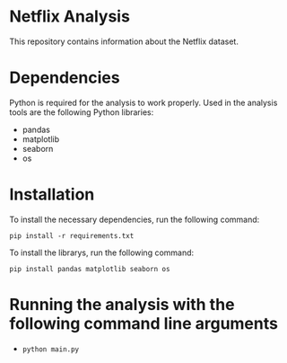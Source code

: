 # Netflix Analysis 

This repository contains information about the Netflix dataset.

# Dependencies
Python is required for the analysis to work properly.
Used in the analysis tools are the following Python libraries:
- pandas 
- matplotlib
- seaborn 
- os 

# Installation
To install the necessary dependencies, run the following command:
```
pip install -r requirements.txt
```
To install the librarys, run the following command:
```
pip install pandas matplotlib seaborn os
```


# Running the analysis with the following command line arguments
- `python main.py`

